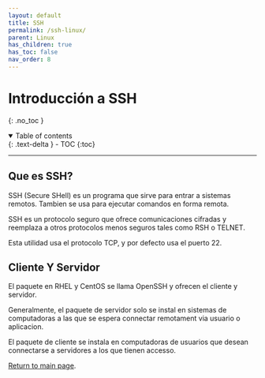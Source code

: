 ```yaml
---
layout: default
title: SSH
permalink: /ssh-linux/
parent: Linux
has_children: true
has_toc: false
nav_order: 8
---
```


# Introducción a SSH
{: .no_toc }

<details open markdown="block">
  <summary>
    Table of contents
  </summary>
  {: .text-delta }
- TOC
{:toc}
</details>

---
## Que es SSH?

SSH (Secure SHell) es un programa que sirve para entrar a sistemas remotos. Tambien se usa para ejecutar comandos en forma remota.

SSH es un protocolo seguro que ofrece comunicaciones cifradas y reemplaza a otros protocolos menos seguros tales como RSH o TELNET.

Esta utilidad usa el protocolo TCP, y por defecto usa el puerto 22. 

## Cliente Y Servidor

El paquete en RHEL y CentOS se llama OpenSSH y ofrecen el cliente y servidor.

Generalmente, el paquete de servidor solo se instal en sistemas de computadoras a las que se espera connectar remotament via usuario o aplicacion.

El paquete de cliente se instala en computadoras de usuarios que desean connectarse a servidores a los que tienen accesso.

[Return to main page]({{site.baseurl}}/).